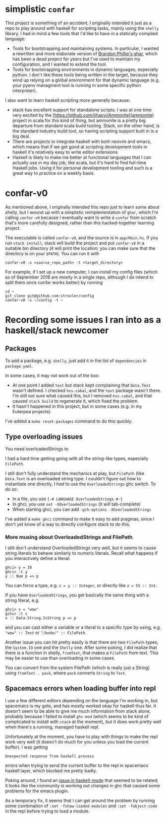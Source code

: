 # simplistic `confar`

This project is something of an accident; I originally intended it just as
a repo to play around with haskell for scripting tasks, mainly using the
`shelly` library. I had in mind a few tools that I'd like to have in a
statically compiled language:
 - Tools for bootstrapping and maintaining systems. In particular, I wanted
   a rewritten and more elaborate version of
   [Brandon Phillip's ghar](https://github.com/philips/ghar), which has been
   a dead project for years but I've used to maintain my configuration, and
   I wanted to extend the tool.
 - Tools for bootstrapping environments in dynamic languages, especially
   python. I don't like these tools being written in the target, because
   they wind up relying on a global environment for that dynamic language
   (e.g. your pyenv managment tool is running in some specific python
   interpreter).

I also want to learn haskell scripting more generally because:
 - stack has excellent support for standalone scripts. I was at one time very
   excited by the
   [https://github.com/lihaoyi/Ammonite](ammonite) project in scala for this
   kind of thing, but ammonite is a pretty big departure from standard
   scala build tooling. Stack, on the other hand, is the standard industry
   build tool, so having scripting support built in is a big deal.
 - There are projects to integrate haskell with both neovim and emacs, which
   means that if we get good at scripting development tools in haskell it's
   relatively easy to write editor extensions
 - Haskell is likely to make me better at functional languages that I can
   actually use in my day job, like scala, but it's hard to find full-time
   Haskell jobs. Using it for personal development tooling and such is a great
   way to practice on a weekly basis.

# confar-v0

As mentioned above, I originally intended this repo just to learn some
about shelly, but I wound up with a simplistic reimplementation of `ghar`,
which I'm calling `confar-v0` because I eventually want to write a
`confar` from scratch that's more carefully designed, rather than this
hacked-together learning project.

The executable is called `confar-v0`, and the source is in `app/Main.hs`.
If you run `stack install`, stack will build the project and put `confar-v0` in
a suitable bin directory (it will print the location; you can make sure
that the directory is on your `$PATH`). You can run it with
```
confar-v0 -s <source_repo_path> -t <target_directory>
```
For example, if I set up a new computer, I can install my config files
(which as of September 2018 are mostly in a single repo, although I do
intend to split them once confar works better) by running
```
cd ~
git clone git@github.com:stroxler/config
confar-v0 -s ~/config -t ~
```

# Recording some issues I ran into as a haskell/stack newcomer

## Packages

To add a package, e.g. `shelly`, just add it in the list of `dependencies`
in `package.yaml`.

In some cases, it may not work out of the box:
 - At one point I added `text` but stack kept complaining that `Data.Text`
   wasn't defined. I checked `hss.cabal`, and the `text` package wasn't there.
   I'm still not sure what caused this, but I removed `hss.cabal`, and that
   caused `stack build` to regenerate it, which fixed the problem.
 - It hasn't happened in this project, but in some cases (e.g. in my
   Euterpea projects) 

I've added a `make reset-packages` command to do this quickly.

## Type overloading issues

You need overloadedStrings to 

I had a hard time getting going with all the string-like types, especially
`FilePath`.

I still don't fully understand the mechanics at play, but `FilePath` (like
`Data.Text` is an overloaded string type. I couldn't figure out how to
instantiate one directly, I *had* to use the `OverloadedStrings` ghc switch.
To do so:
 - In a file, you use `{-# LANGUAGE OverloadedStrings #-}`
 - In ghci, you use `set -XOverloadedStrings` (it will tab-complete)
 - When starting ghci, you can add `-gch-options -XOverloadedStrings`

I've added a `make ghci` command to make it easy to add pragmas, since I don't
yet know of a way to directly configure stack to do this.


### More musing about OverloadedStrings and FilePath

I still don't understand OverloadedStrings very well, but it seems to cause
string literals to behave similarly to numeric literals. Recall what happens
if you interactively define a literal:
```
ghci> y = 38
ghci> :t y
y :: Num p => p
```
You can force a type, e.g. `z = y :: Integer`, or directly like `z = 55 ::
Int`.

If you have `OverloadedStrings`, you get basically the same thing with a string
literal, e.g.
```
ghci> s = "wow"
gchi> :t s
s :: Data.String.IsString p => p
```
and you can cast either a variable or a literal to a specific type by using,
e.g.  `"wow" :: Text` or `"/kode/" :: FilePath`.

Another issue you can hit pretty easily is that there are two `FilePath` types,
the `System.IO` one and the `Shelly` one. After some poking, I did realize that
there is a function in shelly, `fromText`, that makes a `FilePath` from text.
This may be easier to use than overloading in some cases.

You can convert from the system FilePath (which is really just a String) using
`fromText . pack`, where `pack` converts `String` to `Text`.

## Spacemacs errors when loading buffer into repl

I use a few different editors depending on the language I'm working in, but
spacemacs is my goto, and has mostly worked okay for haskell thus far. It
doesn't seem to be able to give me much information from stack alone, probably
because I failed to install `ghc-mod` (which seems to be kind of complicated
to install with `stack` at the moment), but it does work pretty well when
there's a running, managed haskell repl.

Unfortunately at the moment, you have to play with things to make the repl
work very well (it doesn't do much for you unless you load the current buffer).
I was getting
```
Unexpected response from haskell process
```
errors when trying to send the current buffer to the repl in
spacemacs haskell layer, which blocked me pretty badly.

Poking around, I found an
[issue in haskell-mode](https://github.com/haskell/haskell-mode/issues/1553)
that seemed to be related; it looks like the community is working
out changes in ghc that caused some problems for the emacs plugin.

As a temporary fix, it seems that I can get around the problem
by running some combination of `:set -fshow-loaded-modules` and
`:set -fobject-code` in the repl before trying to load a module.
